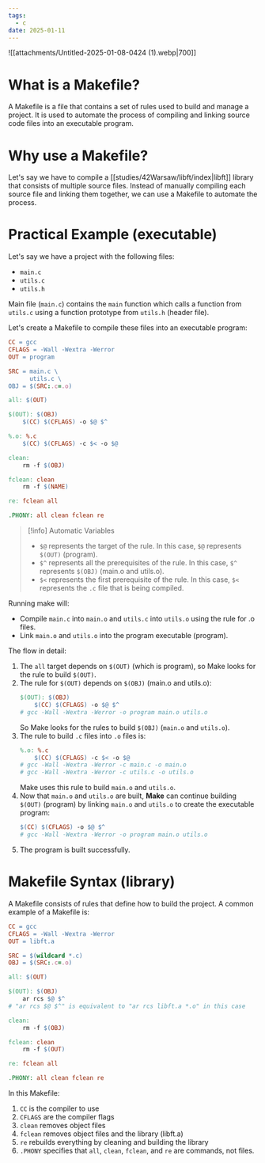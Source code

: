 ```yaml
---
tags:
  - c
date: 2025-01-11
---
```

![[attachments/Untitled-2025-01-08-0424 (1).webp|700]]

# What is a Makefile?

A Makefile is a file that contains a set of rules used to build and manage a project. It is used to automate the process of compiling and linking source code files into an executable program.

# Why use a Makefile?

Let's say we have to compile a [[studies/42Warsaw/libft/index|libft]] library that consists of multiple source files. Instead of manually compiling each source file and linking them together, we can use a Makefile to automate the process.


# Practical Example (executable)

Let's say we have a project with the following files:
- `main.c`
- `utils.c`
- `utils.h`

Main file (`main.c`) contains the `main` function which calls a function from `utils.c` using a function prototype from `utils.h` (header file).

Let's create a Makefile to compile these files into an executable program:

```makefile
CC = gcc
CFLAGS = -Wall -Wextra -Werror
OUT = program

SRC = main.c \
	  utils.c \
OBJ = $(SRC:.c=.o)

all: $(OUT)

$(OUT): $(OBJ)
	$(CC) $(CFLAGS) -o $@ $^

%.o: %.c
	$(CC) $(CFLAGS) -c $< -o $@

clean:
    rm -f $(OBJ)

fclean: clean
	rm -f $(NAME)

re: fclean all

.PHONY: all clean fclean re
```

> [!info] Automatic Variables
> - `$@` represents the target of the rule.
>   In this case, `$@` represents `$(OUT)` (program).
> - `$^` represents all the prerequisites of the rule.
>   In this case, `$^` represents `$(OBJ)` (main.o and utils.o).
> - `$<` represents the first prerequisite of the rule.
>   In this case, `$<` represents the `.c` file that is being compiled.

Running make will:
- Compile `main.c` into `main.o` and `utils.c` into `utils.o` using the rule for .o files.
- Link `main.o` and `utils.o` into the program executable (program).

The flow in detail:
1. The `all` target depends on `$(OUT)` (which is program), so Make looks for the rule to build `$(OUT)`.
2. The rule for `$(OUT)` depends on `$(OBJ)` (main.o and utils.o):
    ```makefile
    $(OUT): $(OBJ)
        $(CC) $(CFLAGS) -o $@ $^
    # gcc -Wall -Wextra -Werror -o program main.o utils.o
    ```
    So Make looks for the rules to build `$(OBJ)` (`main.o` and `utils.o`).
3. The rule to build `.c` files into `.o` files is:
    ```makefile
    %.o: %.c
        $(CC) $(CFLAGS) -c $< -o $@
    # gcc -Wall -Wextra -Werror -c main.c -o main.o
	# gcc -Wall -Wextra -Werror -c utils.c -o utils.o
    ```
    Make uses this rule to build `main.o` and `utils.o`.
4. Now that `main.o` and `utils.o` are built, **Make** can continue building `$(OUT)` (program) by linking `main.o` and `utils.o` to create the executable program:
    ```makefile
    $(CC) $(CFLAGS) -o $@ $^
    # gcc -Wall -Wextra -Werror -o program main.o utils.o
    ```
5. The program is built successfully.

# Makefile Syntax (library)

A Makefile consists of rules that define how to build the project. A common example of a Makefile is:

```makefile
CC = gcc
CFLAGS = -Wall -Wextra -Werror
OUT = libft.a

SRC = $(wildcard *.c)
OBJ = $(SRC:.c=.o)

all: $(OUT)

$(OUT): $(OBJ)
	ar rcs $@ $^
# "ar rcs $@ $^" is equivalent to "ar rcs libft.a *.o" in this case

clean:
	rm -f $(OBJ)

fclean: clean
	rm -f $(OUT)

re: fclean all

.PHONY: all clean fclean re
```

In this Makefile:
1. `CC` is the compiler to use
2. `CFLAGS` are the compiler flags
7. `clean` removes object files
8. `fclean` removes object files and the library (libft.a)
9. `re` rebuilds everything by cleaning and building the library
10. `.PHONY` specifies that `all`, `clean`, `fclean`, and `re` are commands, not files.
